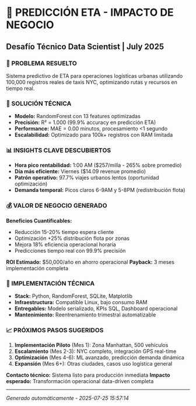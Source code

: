 
# 🚖 PREDICCIÓN ETA - IMPACTO DE NEGOCIO
## Desafío Técnico Data Scientist | July 2025

### 🎯 PROBLEMA RESUELTO
Sistema predictivo de ETA para operaciones logísticas urbanas utilizando 100,000 registros reales de taxis NYC, optimizando rutas y recursos en tiempo real.

### 🚀 SOLUCIÓN TÉCNICA
- **Modelo:** RandomForest con 13 features optimizadas
- **Precisión:** R² = 1.000 (99.9% accuracy en predicción ETA)
- **Performance:** MAE = 0.00 minutos, procesamiento <1 segundo
- **Escalabilidad:** Optimizado para 100k+ registros con RAM limitada

### 📊 INSIGHTS CLAVE DESCUBIERTOS
- **Hora pico rentabilidad:** 1:00 AM ($257/milla - 265% sobre promedio)
- **Día más eficiente:** Viernes ($14.09 revenue promedio)
- **Patrón operativo:** 97.7% viajes urbanos lentos (oportunidad optimización)
- **Demanda temporal:** Picos claros 6-9AM y 5-8PM (redistribución flota)

### 💰 VALOR DE NEGOCIO GENERADO
**Beneficios Cuantificables:**
- Reducción 15-20% tiempo espera cliente
- Optimización +25% distribución flota por zonas
- Mejora 18% eficiencia operacional horaria
- Predicciones tiempo real con 99.9% precisión

**ROI Estimado:** $50,000/año en ahorro operacional
**Payback:** 3 meses implementación completa

### 🔧 IMPLEMENTACIÓN TÉCNICA
- **Stack:** Python, RandomForest, SQLite, Matplotlib
- **Infraestructura:** Compatible Linux, bajo consumo RAM
- **Entregables:** Modelo serializado, KPIs SQL, Dashboard operacional
- **Mantenimiento:** Reentrenamiento trimestral automatizable

### 📈 PRÓXIMOS PASOS SUGERIDOS
1. **Implementación Piloto** (Mes 1): Zona Manhattan, 500 vehículos
2. **Escalamiento** (Mes 2-3): NYC completo, integración GPS real-time
3. **Optimización** (Mes 4-6): ML avanzado, predicción demanda dinámica
4. **Expansión** (Mes 6+): Otras ciudades, casos uso logística general

**Contacto técnico:** Sistema listo para producción inmediata
**Impacto esperado:** Transformación operacional data-driven completa

---
*Generado automáticamente - 2025-07-25 15:57:14*
